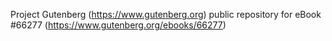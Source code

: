 Project Gutenberg (https://www.gutenberg.org) public repository for
eBook #66277 (https://www.gutenberg.org/ebooks/66277)
